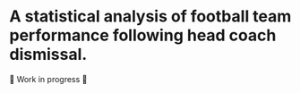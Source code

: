 # A statistical analysis of football team performance following head coach dismissal.

🚧 Work in progress 🚧